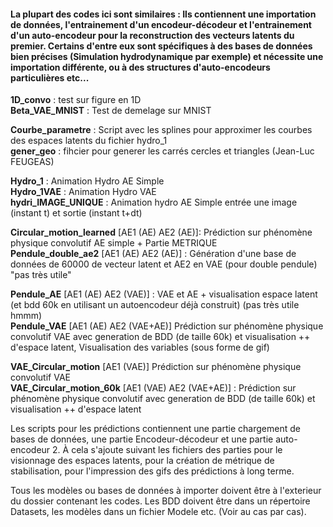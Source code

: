 
#### La plupart des codes ici sont similaires : Ils contiennent une importation de données, l'entrainement d'un encodeur-décodeur et l'entrainement d'un auto-encodeur pour la reconstruction des vecteurs latents du premier. Certains d'entre eux sont spécifiques à des bases de données bien précises (Simulation hydrodynamique par exemple) et nécessite une importation différente, ou à des structures d'auto-encodeurs particulières etc...

**1D_convo** : test sur figure en 1D                                                                                                                                                     
**Beta_VAE_MNIST** : Test de demelage sur MNIST                                                                                                                                      

**Courbe_parametre** : Script avec les splines pour approximer les courbes des espaces latents du fichier hydro_1                                                                       
**gener_geo** : fihcier pour generer les carrés cercles et triangles (Jean-Luc FEUGEAS)                                                                                               


**Hydro_1** : Animation Hydro AE Simple                                                                                                                                                 
**Hydro_1VAE** : Animation Hydro VAE                                                                                                                                                    
**hydri_IMAGE_UNIQUE** : Animation hydro AE Simple entrée une image (instant t) et sortie (instant t+dt)                                                                                


**Circular_motion_learned** [AE1 (AE) AE2 (AE)]: Prédiction sur phénomène physique convolutif AE simple + Partie METRIQUE                                                               
**Pendule_double_ae2** [AE1 (AE) AE2 (AE)] : Génération d'une base de données de 60000 de vecteur latent et AE2 en VAE (pour double pendule) "pas très utile"                          


**Pendule_AE** [AE1 (AE) AE2 (VAE)] : VAE et AE + visualisation espace latent (et bdd 60k en utilisant un autoencodeur déjà construit) (pas très utile hmmm)                               
**Pendule_VAE** [AE1 (AE) AE2 (VAE+AE)] Prédiction sur phénomène physique convolutif VAE avec generation de BDD (de taille 60k) et visualisation ++ d'espace latent,
Visualisation des variables (sous forme de gif)                                                                                                                                     


**VAE_Circular_motion** [AE1 (VAE)] Prédiction sur phénomène physique convolutif VAE                                                                                                    
**VAE_Circular_motion_60k** [AE1 (VAE) AE2 (VAE+AE)] : Prédiction sur phénomène physique convolutif avec generation de BDD (de taille 60k) et visualisation ++ d'espace latent         





Les scripts pour les prédictions contiennent une partie chargement de bases de données, une partie Encodeur-décodeur et une partie auto-encodeur 2. À cela s'ajoute suivant les fichiers des parties pour le visionnage des espaces latents, pour la création de métrique de stabilisation, pour l'impression des gifs des prédictions à long terme.

Tous les modèles ou bases de données à importer doivent être à l'exterieur du dossier contenant les codes. Les BDD doivent être dans un répertoire Datasets, les modèles dans un fichier Modele etc. (Voir au cas par cas).


